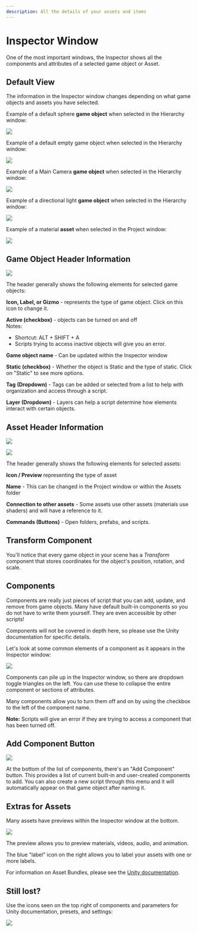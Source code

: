 ```yaml
---
description: All the details of your assets and items
---
```


# Inspector Window

One of the most important windows, the Inspector shows all the components and attributes of a selected game object or Asset.

## Default View

The information in the Inspector window changes depending on what game objects and assets you have selected.

Example of a default sphere **game object** when selected in the Hierarchy window:

![](../../.gitbook/assets/image%20%2844%29.png)

Example of a default empty game object when selected in the Hierarchy window:

![](../../.gitbook/assets/image%20%2812%29.png)

Example of a Main Camera **game object** when selected in the Hierarchy window:

![](../../.gitbook/assets/image%20%2817%29.png)

Example of a directional light **game object** when selected in the Hierarchy window:

![](../../.gitbook/assets/image%20%2826%29.png)

Example of a material **asset** when selected in the Project window:

![](../../.gitbook/assets/image%20%2865%29.png)

## Game Object Header Information

![](../../.gitbook/assets/image%20%286%29.png)

The header generally shows the following elements for selected game objects:

**Icon, Label, or Gizmo** - represents the type of game object. Click on this icon to change it.

**Active \(checkbox\)** - objects can be turned on and off  
Notes:   
- Shortcut:   ALT + SHIFT + A  
- Scripts trying to access inactive objects will give you an error.

**Game object name** - Can be updated within the Inspector window

**Static \(checkbox\)** - Whether the object is Static and the type of static. Click on "Static" to see more options.

**Tag** **\(Dropdown\)** - Tags can be added or selected from a list to help with organization and access through a script.

**Layer \(Dropdown\)**  - Layers can help a script determine how elements interact with certain objects.

## Asset Header Information

![](../../.gitbook/assets/image%20%2835%29.png)

![](../../.gitbook/assets/image%20%2853%29.png)

The header generally shows the following elements for selected assets:

**Icon / Preview** representing the type of asset

**Name** - This can be changed in the Project window or within the Assets folder

**Connection to other assets** - Some assets use other assets \(materials use shaders\) and will have a reference to it.

**Commands \(Buttons\)** - Open folders, prefabs, and scripts.

## Transform Component

You'll notice that every game object in your scene has a _Transform_ component that stores coordinates for the object's position, rotation, and scale.

## Components

Components are really just pieces of script that you can add, update, and remove from game objects. Many have default built-in components so you do not have to write them yourself. They are even accessible by other scripts!

Components will not be covered in depth here, so please use the Unity documentation for specific details.

Let's look at some common elements of a component as it appears in the Inspector window:

![](../../.gitbook/assets/image%20%282%29.png)

Components can pile up in the Inspector window, so there are dropdown toggle triangles on the left. You can use these to collapse the entire component or sections of attributes.

Many components allow you to turn them off and on by using the checkbox to the left of the component name.

**Note:** Scripts will give an error if they are trying to access a component that has been turned off.

## Add Component Button

![](../../.gitbook/assets/image%20%2842%29.png)

At the bottom of the list of components, there's an "Add Component" button. This provides a list of current built-in and user-created components to add. You can also create a new script through this menu and it will automatically appear on that game object after naming it.

## Extras for Assets

Many assets have previews within the Inspector window at the bottom.

![](../../.gitbook/assets/image%20%2855%29.png)

The preview allows you to preview materials, videos, audio, and animation.

The blue "label" icon on the right allows you to label your assets with one or more labels. 

For information on Asset Bundles, please see the [Unity documentation](https://docs.unity3d.com/ScriptReference/AssetBundle.html).

## Still lost?

Use the icons seen on the top right of components and parameters for Unity documentation, presets, and settings:

![](../../.gitbook/assets/image%20%2819%29.png)

